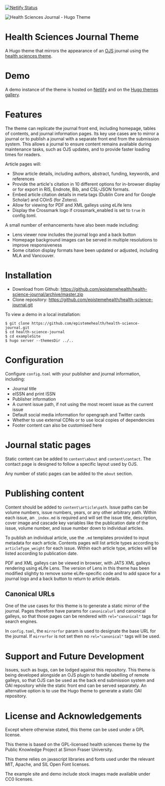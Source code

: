 [![Netlify Status](https://api.netlify.com/api/v1/badges/9f581e95-8d2a-4fb8-81fa-d064870ecb1f/deploy-status)](https://app.netlify.com/sites/health-sci-j-demo/deploys)

![Health Sciences Journal - Hugo Theme](https://raw.githubusercontent.com/epistemehealth/health-science-journal/master/images/tn.png)

# Health Sciences Journal Theme

A Hugo theme that mirrors the appearance of an [OJS](https://github.com/pkp/ojs) journal using the [health sciences theme](https://github.com/pkp/healthSciences).

# Demo

A demo instance of the theme is hosted on [Netlify](https://health-sci-j-demo.netlify.app/) and on the [Hugo themes gallery](https://themes.gohugo.io/health-science-journal/).

# Features

The theme can replicate the journal front end, including homepage, tables of contents, and journal information pages. Its key use cases are to mirror a journal or to publish a journal with a separate front end from the submission system. This allows a journal to ensure content remains available during maintenance tasks, such as OJS updates, and to provide faster loading times for readers.

Article pages will:
* Show article details, including authors, abstract, funding, keywords, and references
* Provide the article's citation in 10 different options for in-browser display or for export in RIS, Endnote, Bib, and CSL-JSON formats.
* Embed article citation details in meta tags (Dublin Core and for Google Scholar) and COinS (for Zotero).
* Allow for viewing for PDF and XML galleys using eLife lens
* Display the Crossmark logo if crossmark_enabled is set to `true` in config.toml.

A small number of enhancements have also been made including:
* Lens viewer now includes the journal logo and a back button
* Homepage background images can be served in multiple resolutions to improve responsiveness
* Some citation display formats have been updated or adjusted, including MLA and Vancouver.

# Installation

* Download from Github: https://github.com/epistemehealth/health-science-journal/archive/master.zip
* Clone repository: https://github.com/epistemehealth/health-science-journal.git

To view a demo in a local installation:

```
$ git clone https://github.com/epistemehealth/health-science-journal.git
$ cd health-science-journal
$ cd exampleSite
$ hugo server --themesDir ../..
```

# Configuration

Configure `config.toml` with your publisher and journal information, including:

* Journal title
* eISSN and print ISSN
* Publisher information
* A current issue path, if not using the most recent issue as the current issue
* Default social media information for opengraph and Twitter cards
* Whether to use external CDNs or to use local copies of dependencies
* Footer content can also be customised here

# Journal static pages

Static content can be added to `content\about` and `content\contact`. The contact page is designed to follow a specific layout used by OJS.

Any number of static pages can be added to the `about` section.

# Publishing content

Content should be added to `content\article\path`. Issue paths can be volume numbers, issue numbers, years, or any other arbitrary path. Within each issue, an `_index.md` is required and will set the issue title, description, cover image and cascade key variables like the publication date of the issue, volume number, and issue number down to individual articles.

To publish an individual article, use the `.md` templates provided to input metadata for each article. Contents pages will list article types according to `articleType_weight` for each issue. Within each article type, articles will be listed according to publication date.

PDF and XML galleys can be viewed in browser, with JATS XML galleys rendering using eLife Lens. The version of Lens in this theme has been modified slightly to remove some eLife-specific code and to add space for a journal logo and a back button to return to article details.

## Canonical URLs

One of the use cases for this theme is to generate a static mirror of the journal. Pages therefore have params for `canonicalurl` and canonical galleys, so that those pages can be rendered with `rel="canonical"` tags for search engines.

In `config.toml`, the `mirrorfor` param is used to designate the base URL for the journal. If `mirrorfor` is not set then no `rel="canonical"` tags will be used.

# Support and Future Development

Issues, such as bugs, can be lodged against this repository. This theme is being developed alongside an OJS plugin to handle labelling of remote galleys, so that OJS can be used as the back end submission system and OAI repository while the static front end can be served separately. An alternative option is to use the Hugo theme to generate a static OAI repository.

# License and Acknowledgements

Except where otherwise stated, this theme can be used under a GPL license.

This theme is based on the GPL-licensed health sciences theme by the Public Knowledge Project at Simon Fraser University.

This theme relies on javascript libraries and fonts used under the relevant MIT, Apache, and SIL Open Font licenses.

The example site and demo include stock images made available under CC0 licenses.
